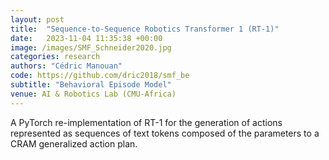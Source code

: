 ```yaml
---
layout: post
title:  "Sequence-to-Sequence Robotics Transformer 1 (RT-1)"
date:   2023-11-04 11:35:38 +00:00
image: /images/SMF_Schneider2020.jpg
categories: research
authors: "Cédric Manouan"
code: https://github.com/dric2018/smf_be
subtitle: "Behavioral Episode Model"
venue: AI & Robotics Lab (CMU-Africa)
---
```

A PyTorch re-implementation of RT-1 for the generation of actions represented as sequences of text tokens composed of the parameters to a CRAM generalized action plan.